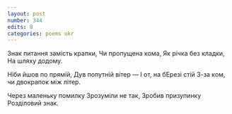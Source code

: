 ```yaml
---
layout: post
number: 344
edits: 8
categories: poems ukr
---
```


Знак питання замість крапки,
Чи пропущена кома,
Як річка без кладки,
На шляху додому.

Ніби йшов по прямій,
Дув попутній вітер —
І от, на бЕрезі стій
З-за ком, чи двокрапок між літер.

Через маленьку помилку
Зрозуміли не так,
Зробив призупинку
Розділовий знак.
